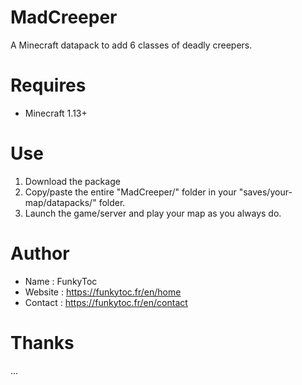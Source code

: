 # MadCreeper
A Minecraft datapack to add 6 classes of deadly creepers.

# Requires 
- Minecraft 1.13+

# Use
1. Download the package
2. Copy/paste the entire "MadCreeper/" folder in your "saves/your-map/datapacks/" folder.
3. Launch the game/server and play your map as you always do.

# Author
- Name : FunkyToc 
- Website : https://funkytoc.fr/en/home
- Contact : https://funkytoc.fr/en/contact

# Thanks 
...
